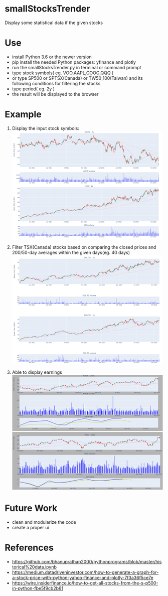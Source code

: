 # smallStocksTrender
Display some statistical data if the given stocks

# Use
- install Python 3.6 or the newer version
- pip install the needed Python packages: yfinance and plotly
- run the smallStocksTrender.py in terminal or command prompt
- type stock symbols( eg. VOO,AAPL,GOOG,QQQ )
- or type SP500 or SPTSX(Canada) or TW50_100(Taiwan) and its following conditions for filtering the stocks
- type period( eg. 2y )
- the result will be displayed to the browser

# Example
1) Display the input stock symbols:
![alt text](https://github.com/tzungda/smallStocksTrender/blob/main/images/example02.png)

2) Filter TSX(Canada) stocks based on comparing the closed prices and 200/50-day averages within the given days(eg. 40 days)
![alt text](https://github.com/tzungda/smallStocksTrender/blob/main/images/example_tsx.png)

3) Able to display earnings
![alt text](https://github.com/tzungda/smallStocksTrender/blob/main/images/example_earnings.png)
![alt text](https://github.com/tzungda/smallStocksTrender/blob/main/images/example_earnings_02.png)

# Future Work
- clean and modularize the code
- create a proper ui

# References
- https://github.com/bhanuprathap2000/pythonprograms/blob/master/historical%20data.ipynb
- https://medium.datadriveninvestor.com/how-to-generate-a-graph-for-a-stock-price-with-python-yahoo-finance-and-plotly-7f3a36f5ce7e
- https://wire.insiderfinance.io/how-to-get-all-stocks-from-the-s-p500-in-python-fbe5f9cb2b61
